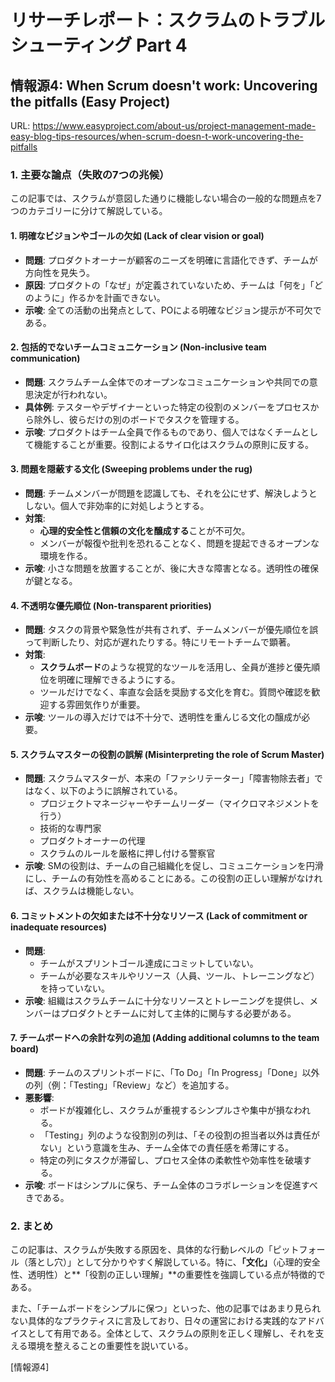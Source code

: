# リサーチレポート：スクラムのトラブルシューティング Part 4

## 情報源4: When Scrum doesn't work: Uncovering the pitfalls (Easy Project)

URL: https://www.easyproject.com/about-us/project-management-made-easy-blog-tips-resources/when-scrum-doesn-t-work-uncovering-the-pitfalls

### 1. 主要な論点（失敗の7つの兆候）

この記事では、スクラムが意図した通りに機能しない場合の一般的な問題点を7つのカテゴリーに分けて解説している。

#### 1. 明確なビジョンやゴールの欠如 (Lack of clear vision or goal)

*   **問題**: プロダクトオーナーが顧客のニーズを明確に言語化できず、チームが方向性を見失う。
*   **原因**: プロダクトの「なぜ」が定義されていないため、チームは「何を」「どのように」作るかを計画できない。
*   **示唆**: 全ての活動の出発点として、POによる明確なビジョン提示が不可欠である。

#### 2. 包括的でないチームコミュニケーション (Non-inclusive team communication)

*   **問題**: スクラムチーム全体でのオープンなコミュニケーションや共同での意思決定が行われない。
*   **具体例**: テスターやデザイナーといった特定の役割のメンバーをプロセスから除外し、彼らだけの別のボードでタスクを管理する。
*   **示唆**: プロダクトはチーム全員で作るものであり、個人ではなくチームとして機能することが重要。役割によるサイロ化はスクラムの原則に反する。

#### 3. 問題を隠蔽する文化 (Sweeping problems under the rug)

*   **問題**: チームメンバーが問題を認識しても、それを公にせず、解決しようとしない。個人で非効率的に対処しようとする。
*   **対策**:
    *   **心理的安全性と信頼の文化を醸成する**ことが不可欠。
    *   メンバーが報復や批判を恐れることなく、問題を提起できるオープンな環境を作る。
*   **示唆**: 小さな問題を放置することが、後に大きな障害となる。透明性の確保が鍵となる。

#### 4. 不透明な優先順位 (Non-transparent priorities)

*   **問題**: タスクの背景や緊急性が共有されず、チームメンバーが優先順位を誤って判断したり、対応が遅れたりする。特にリモートチームで顕著。
*   **対策**:
    *   **スクラムボード**のような視覚的なツールを活用し、全員が進捗と優先順位を明確に理解できるようにする。
    *   ツールだけでなく、率直な会話を奨励する文化を育む。質問や確認を歓迎する雰囲気作りが重要。
*   **示唆**: ツールの導入だけでは不十分で、透明性を重んじる文化の醸成が必要。

#### 5. スクラムマスターの役割の誤解 (Misinterpreting the role of Scrum Master)

*   **問題**: スクラムマスターが、本来の「ファシリテーター」「障害物除去者」ではなく、以下のように誤解されている。
    *   プロジェクトマネージャーやチームリーダー（マイクロマネジメントを行う）
    *   技術的な専門家
    *   プロダクトオーナーの代理
    *   スクラムのルールを厳格に押し付ける警察官
*   **示唆**: SMの役割は、チームの自己組織化を促し、コミュニケーションを円滑にし、チームの有効性を高めることにある。この役割の正しい理解がなければ、スクラムは機能しない。

#### 6. コミットメントの欠如または不十分なリソース (Lack of commitment or inadequate resources)

*   **問題**:
    *   チームがスプリントゴール達成にコミットしていない。
    *   チームが必要なスキルやリソース（人員、ツール、トレーニングなど）を持っていない。
*   **示唆**: 組織はスクラムチームに十分なリソースとトレーニングを提供し、メンバーはプロダクトとチームに対して主体的に関与する必要がある。

#### 7. チームボードへの余計な列の追加 (Adding additional columns to the team board)

*   **問題**: チームのスプリントボードに、「To Do」「In Progress」「Done」以外の列（例：「Testing」「Review」など）を追加する。
*   **悪影響**:
    *   ボードが複雑化し、スクラムが重視するシンプルさや集中が損なわれる。
    *   「Testing」列のような役割別の列は、「その役割の担当者以外は責任がない」という意識を生み、チーム全体での責任感を希薄にする。
    *   特定の列にタスクが滞留し、プロセス全体の柔軟性や効率性を破壊する。
*   **示唆**: ボードはシンプルに保ち、チーム全体のコラボレーションを促進すべきである。

### 2. まとめ

この記事は、スクラムが失敗する原因を、具体的な行動レベルの「ピットフォール（落とし穴）」として分かりやすく解説している。特に、**「文化」**（心理的安全性、透明性）と**「役割の正しい理解」**の重要性を強調している点が特徴的である。

また、「チームボードをシンプルに保つ」といった、他の記事ではあまり見られない具体的なプラクティスに言及しており、日々の運営における実践的なアドバイスとして有用である。全体として、スクラムの原則を正しく理解し、それを支える環境を整えることの重要性を説いている。

[情報源4] 